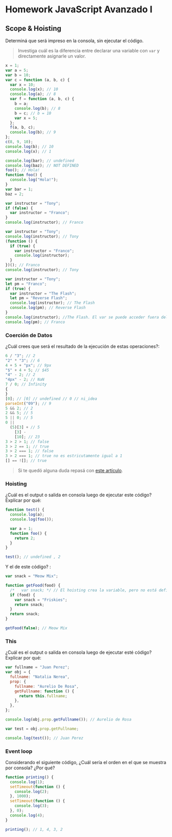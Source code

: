 # Homework JavaScript Avanzado I

## Scope & Hoisting

Determiná que será impreso en la consola, sin ejecutar el código.

> Investiga cuál es la diferencia entre declarar una variable con `var` y directamente asignarle un valor.

```javascript
x = 1;
var a = 5;
var b = 10;
var c = function (a, b, c) {
  var x = 10;
  console.log(x); // 10
  console.log(a); // 8
  var f = function (a, b, c) {
    b = a;
    console.log(b); // 8
    b = c; // b = 10
    var x = 5;
  };
  f(a, b, c);
  console.log(b); // 9
};
c(8, 9, 10);
console.log(b); // 10
console.log(x); // 1
```

```javascript
console.log(bar); // undefined
console.log(baz); // NOT DEFINED
foo(); // Hola!
function foo() {
  console.log("Hola!");
}
var bar = 1;
baz = 2;
```

```javascript
var instructor = "Tony";
if (false) {
  var instructor = "Franco";
}
console.log(instructor); // Franco
```

```javascript
var instructor = "Tony";
console.log(instructor); // Tony
(function () {
  if (true) {
    var instructor = "Franco";
    console.log(instructor);
  }
})(); // Franco
console.log(instructor); // Tony
```

```javascript
var instructor = "Tony";
let pm = "Franco";
if (true) {
  var instructor = "The Flash";
  let pm = "Reverse Flash";
  console.log(instructor); // The Flash
  console.log(pm); // Reverse Flash
}
console.log(instructor); //The Flash. El var se puede acceder fuera del contexto del if. entonces tee lo sobreescribe
console.log(pm); // Franco
```

### Coerción de Datos

¿Cuál crees que será el resultado de la ejecución de estas operaciones?:

```javascript
6 / "3"; // 2
"2" * "3"; // 6
4 + 5 + "px"; // 9px
"$" + 4 + 5; // $45
"4" - 2; // 2
"4px" - 2; // NaN
7 / 0; // Infinity
{
}
[0]; // [0] // undefined // 0 // ni_idea
parseInt("09"); // 9
5 && 2; // 2
2 && 5; // 5
5 || 0; // 5
0 ||
  (5)[3] + // 5
    [3] -
    [10]; // 23
3 > 2 > 1; // false
3 > 2 == 1; // true
3 > 2 === 1; // false
3 > 2 === 1; // true no es estricutamente igual a 1
[] == ![]; // true
```

> Si te quedó alguna duda repasá con [este artículo](http://javascript.info/tutorial/object-conversion).

### Hoisting

¿Cuál es el output o salida en consola luego de ejecutar este código? Explicar por qué:

```javascript
function test() {
  console.log(a);
  console.log(foo());

  var a = 1;
  function foo() {
    return 2;
  }
}

test(); // undefined , 2
```

Y el de este código? :

```javascript
var snack = "Meow Mix";

function getFood(food) {
  /*   var snack; */ // El hoisting crea la variable, pero no está definida
  if (food) {
    var snack = "Friskies";
    return snack;
  }
  return snack;
}

getFood(false); // Meow Mix
```

### This

¿Cuál es el output o salida en consola luego de ejecutar esté código? Explicar por qué:

```javascript
var fullname = "Juan Perez";
var obj = {
  fullname: "Natalia Nerea",
  prop: {
    fullname: "Aurelio De Rosa",
    getFullname: function () {
      return this.fullname;
    },
  },
};

console.log(obj.prop.getFullname()); // Aurelio de Rosa

var test = obj.prop.getFullname;

console.log(test()); // Juan Perez
```

### Event loop

Considerando el siguiente código, ¿Cuál sería el orden en el que se muestra por consola? ¿Por qué?

```javascript
function printing() {
  console.log(1);
  setTimeout(function () {
    console.log(2);
  }, 1000);
  setTimeout(function () {
    console.log(3);
  }, 0);
  console.log(4);
}

printing(); // 1, 4, 3, 2
```
